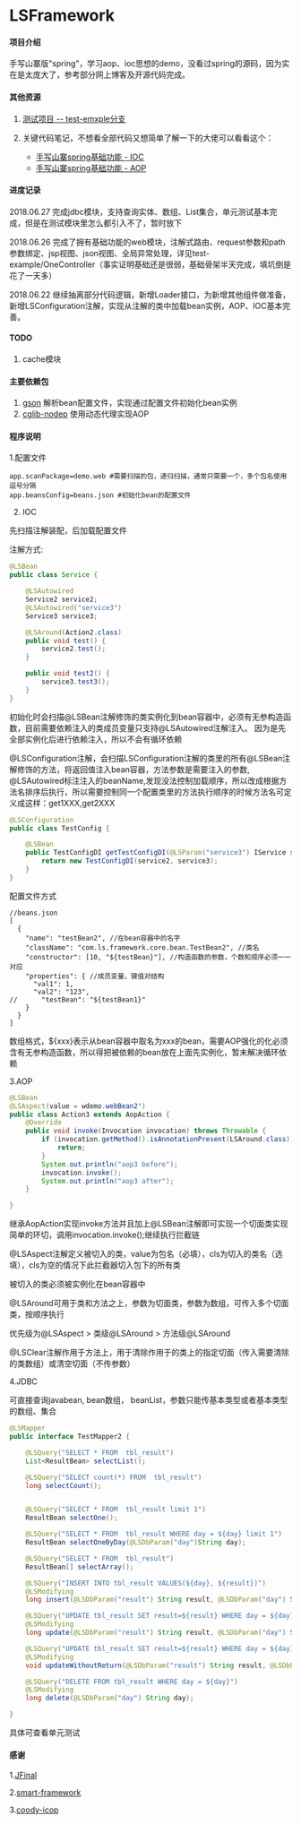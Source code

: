 # LSFramework

#### 项目介绍
手写山寨版"spring"，学习aop、ioc思想的demo，没看过spring的源码，因为实在是太庞大了，参考部分网上博客及开源代码完成。

#### 其他资源

1. [测试项目 -- test-emxple分支](https://gitee.com/981764793/LSFramework/tree/test-example/)

2. 关键代码笔记，不想看全部代码又想简单了解一下的大佬可以看看这个：

    - [手写山寨spring基础功能 - IOC](https://zhuanlan.zhihu.com/p/38610359)
    - [手写山寨spring基础功能 - AOP](https://zhuanlan.zhihu.com/p/38660294)

#### 进度记录

2018.06.27 完成jdbc模块，支持查询实体、数组、List集合，单元测试基本完成，但是在测试模块里怎么都引入不了，暂时放下

2018.06.26 完成了拥有基础功能的web模块，注解式路由、request参数和path参数绑定、jsp视图、json视图、全局异常处理，详见test-example/OneController（事实证明基础还是很弱，基础骨架半天完成，填坑倒是花了一天多）

2018.06.22  继续抽离部分代码逻辑，新增Loader接口，为新增其他组件做准备，新增LSConfiguration注解，实现从注解的类中加载bean实例，AOP、IOC基本完善。


#### TODO

1. cache模块


#### 主要依赖包

1. [gson](http://mvnrepository.com/artifact/com.google.code.gson/gson) 解析bean配置文件，实现通过配置文件初始化bean实例
2. [cglib-nodep](http://mvnrepository.com/artifact/cglib/cglib-nodep) 使用动态代理实现AOP


#### 程序说明

1.配置文件
```
app.scanPackage=demo.web #需要扫描的包，递归扫描，通常只需要一个，多个包名使用逗号分隔
app.beansConfig=beans.json #初始化bean的配置文件
```

2. IOC

先扫描注解装配，后加载配置文件

注解方式:
```java
@LSBean
public class Service {

    @LSAutowired
    Service2 service2;
    @LSAutowired("service3")
    Service3 service3;

    @LSAround(Action2.class)
    public void test() {
        service2.test();
    }

    public void test2() {
        service3.test3();
    }
}
```
初始化时会扫描@LSBean注解修饰的类实例化到bean容器中，必须有无参构造函数，目前需要依赖注入的类成员变量只支持@LSAutowired注解注入。
因为是先全部实例化后进行依赖注入，所以不会有循环依赖

@LSConfiguration注解，会扫描LSConfiguration注解的类里的所有@LSBean注解修饰的方法，将返回值注入bean容器，方法参数是需要注入的参数, @LSAutowired标注注入的beanName,发现没法控制加载顺序，所以改成根据方法名排序后执行，所以需要控制同一个配置类里的方法执行顺序的时候方法名可定义成这样：get1XXX,get2XXX

```java
@LSConfiguration
public class TestConfig {

    @LSBean
    public TestConfigDI getTestConfigDI(@LSParam("service3") IService service2, Service3 service3) {
        return new TestConfigDI(service2, service3); 
    }
}
```

配置文件方式
```
//beans.json
[
  {
    "name": "testBean2", //在bean容器中的名字
    "className": "com.ls.framework.core.bean.TestBean2", //类名
    "constructor": [10, "${testBean}"], //构造函数的参数，个数和顺序必须一一对应
    "properties": { //成员变量，键值对结构
      "val1": 1,
      "val2": "123",
//      "testBean": "${testBean1}"
    }
  }
]

```
数组格式，${xxx}表示从bean容器中取名为xxx的bean，需要AOP强化的化必须含有无参构造函数，所以得把被依赖的bean放在上面先实例化，暂未解决循环依赖

3.AOP

```java
@LSBean
@LSAspect(value = wdemo.webBean2")
public class Action3 extends AopAction {
    @Override
    public void invoke(Invocation invocation) throws Throwable {
        if (invocation.getMethod().isAnnotationPresent(LSAround.class)){
            return;
        }
        System.out.println("aop3 before");
        invocation.invoke();
        System.out.println("aop3 after");
    }

}
```
继承AopAction实现invoke方法并且加上@LSBean注解即可实现一个切面类实现简单的环切，调用invocation.invoke();继续执行拦截链

@LSAspect注解定义被切入的类，value为包名（必填），cls为切入的类名（选填），cls为空的情况下此拦截器切入包下的所有类

被切入的类必须被实例化在bean容器中

@LSAround可用于类和方法之上，参数为切面类，参数为数组，可传入多个切面类，按顺序执行

优先级为@LSAspect > 类级@LSAround > 方法级@LSAround

@LSClear注解作用于方法上，用于清除作用于的类上的指定切面（传入需要清除的类数组）或清空切面（不传参数）

4.JDBC

可直接查询javabean, bean数组， beanList，参数只能传基本类型或者基本类型的数组、集合

```java
@LSMapper
public interface TestMapper2 {

    @LSQuery("SELECT * FROM  tbl_result")
    List<ResultBean> selectList();

    @LSQuery("SELECT count(*) FROM  tbl_result")
    long selectCount();


    @LSQuery("SELECT * FROM  tbl_result limit 1")
    ResultBean selectOne();

    @LSQuery("SELECT * FROM  tbl_result WHERE day = ${day} limit 1")
    ResultBean selectOneByDay(@LSDbParam("day")String day);

    @LSQuery("SELECT * FROM  tbl_result")
    ResultBean[] selectArray();

    @LSQuery("INSERT INTO tbl_result VALUES(${day}, ${result})")
    @LSModifying
    long insert(@LSDbParam("result") String result, @LSDbParam("day") String day);

    @LSQuery("UPDATE tbl_result SET result=${result} WHERE day = ${day}")
    @LSModifying
    long update(@LSDbParam("result") String result, @LSDbParam("day") String day);

    @LSQuery("UPDATE tbl_result SET result=${result} WHERE day = ${day}")
    @LSModifying
    void updateWithoutReturn(@LSDbParam("result") String result, @LSDbParam("day") String day);

    @LSQuery("DELETE FROM tbl_result WHERE day = ${day}")
    @LSModifying
    long delete(@LSDbParam("day") String day);

}
```
具体可查看单元测试

#### 感谢

1.[JFinal](https://gitee.com/jfinal/jfinal)

2.[smart-framework](https://gitee.com/huangyong/smart-framework)

3.[coody-icop](https://gitee.com/coodyer/coody-icop)